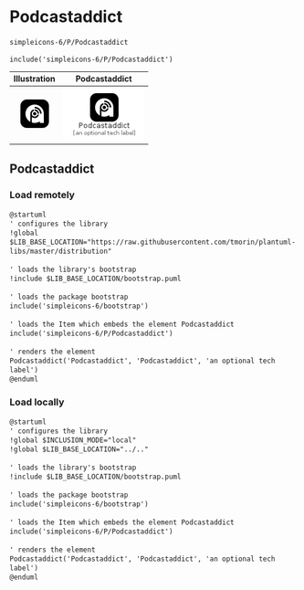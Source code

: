 # Podcastaddict


```text
simpleicons-6/P/Podcastaddict
```

```text
include('simpleicons-6/P/Podcastaddict')
```



| Illustration | Podcastaddict |
| :---: | :---: |
| ![illustration for Illustration](../../simpleicons-6/P/Podcastaddict.png) | ![illustration for Podcastaddict](../../simpleicons-6/P/Podcastaddict.Local.png) |




## Podcastaddict

### Load remotely
```plantuml
@startuml
' configures the library
!global $LIB_BASE_LOCATION="https://raw.githubusercontent.com/tmorin/plantuml-libs/master/distribution"

' loads the library's bootstrap
!include $LIB_BASE_LOCATION/bootstrap.puml

' loads the package bootstrap
include('simpleicons-6/bootstrap')

' loads the Item which embeds the element Podcastaddict
include('simpleicons-6/P/Podcastaddict')

' renders the element
Podcastaddict('Podcastaddict', 'Podcastaddict', 'an optional tech label')
@enduml
```

### Load locally
```plantuml
@startuml
' configures the library
!global $INCLUSION_MODE="local"
!global $LIB_BASE_LOCATION="../.."

' loads the library's bootstrap
!include $LIB_BASE_LOCATION/bootstrap.puml

' loads the package bootstrap
include('simpleicons-6/bootstrap')

' loads the Item which embeds the element Podcastaddict
include('simpleicons-6/P/Podcastaddict')

' renders the element
Podcastaddict('Podcastaddict', 'Podcastaddict', 'an optional tech label')
@enduml
```

